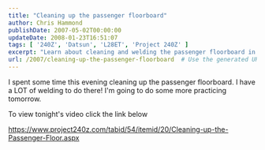 ```yaml
---
title: "Cleaning up the passenger floorboard"
author: Chris Hammond
publishDate: 2007-05-02T00:00:00
updateDate: 2008-01-23T16:51:07
tags: [ '240Z', 'Datsun', 'L28ET', 'Project 240Z' ]
excerpt: "Learn about cleaning and welding the passenger floorboard in this exciting update! Check out the video for more details. #welding #carrestoration"
url: /2007/cleaning-up-the-passenger-floorboard  # Use the generated URL with year
---
```

<P>I spent some time this evening cleaning up the passenger floorboard. I have a LOT of welding to do there! I'm going to do some more practicing tomorrow.</P> <P>To view tonight's video click the link below</P> <P><A href="/tabid/54/itemid/20/Cleaning-up-the-Passenger-Floor.aspx">https://www.project240z.com/tabid/54/itemid/20/Cleaning-up-the-Passenger-Floor.aspx</A></P>


